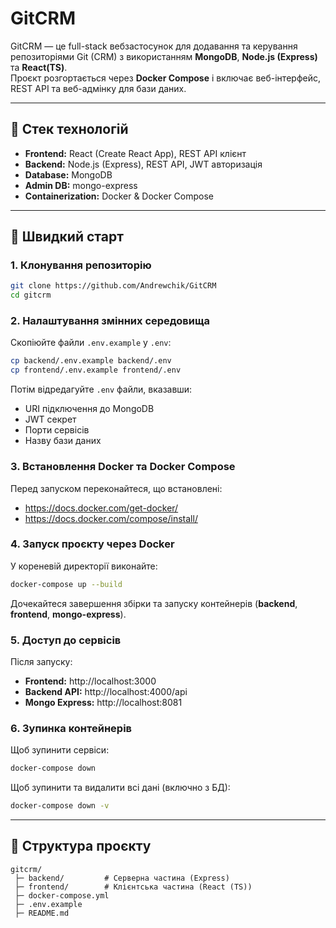 # GitCRM

GitCRM — це full-stack вебзастосунок для додавання та керування репозиторіями Git (CRM) з використанням **MongoDB**, **Node.js (Express)** та **React(TS)**.  
Проєкт розгортається через **Docker Compose** і включає веб-інтерфейс, REST API та веб-адмінку для бази даних.

---

## 📌 Стек технологій
- **Frontend:** React (Create React App), REST API клієнт
- **Backend:** Node.js (Express), REST API, JWT авторизація
- **Database:** MongoDB
- **Admin DB:** mongo-express
- **Containerization:** Docker & Docker Compose

---

## 🚀 Швидкий старт

### 1. Клонування репозиторію
```bash
git clone https://github.com/Andrewchik/GitCRM
cd gitcrm
```

### 2. Налаштування змінних середовища
Скопіюйте файли `.env.example` у `.env`:
```bash
cp backend/.env.example backend/.env
cp frontend/.env.example frontend/.env
```
Потім відредагуйте `.env` файли, вказавши:
- URI підключення до MongoDB
- JWT секрет
- Порти сервісів
- Назву бази даних

### 3. Встановлення Docker та Docker Compose
Перед запуском переконайтеся, що встановлені:
- https://docs.docker.com/get-docker/
- https://docs.docker.com/compose/install/

### 4. Запуск проєкту через Docker
У кореневій директорії виконайте:
```bash
docker-compose up --build
```
Дочекайтеся завершення збірки та запуску контейнерів (**backend**, **frontend**, **mongo-express**).

### 5. Доступ до сервісів
Після запуску:
- **Frontend:** http://localhost:3000
- **Backend API:** http://localhost:4000/api
- **Mongo Express:** http://localhost:8081

### 6. Зупинка контейнерів
Щоб зупинити сервіси:
```bash
docker-compose down
```
Щоб зупинити та видалити всі дані (включно з БД):
```bash
docker-compose down -v
```

---

## 📂 Структура проєкту
```
gitcrm/
 ├─ backend/         # Серверна частина (Express)
 ├─ frontend/        # Клієнтська частина (React (TS))
 ├─ docker-compose.yml
 ├─ .env.example
 ├─ README.md
```
